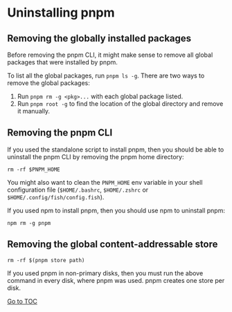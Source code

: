 
# Uninstalling pnpm


## Removing the globally installed packages

Before removing the pnpm CLI, it might make sense to remove all global packages that were installed by pnpm.

To list all the global packages, run `pnpm ls -g`. There are two ways to remove the global packages:

1. Run `pnpm rm -g <pkg>...` with each global package listed.
2. Run `pnpm root -g` to find the location of the global directory and remove it manually.

## Removing the pnpm CLI

If you used the standalone script to install pnpm, then you should be able to uninstall the pnpm CLI by removing the pnpm home directory:

```
rm -rf $PNPM_HOME
```

You might also want to clean the `PNPM_HOME` env variable in your shell configuration file (`$HOME/.bashrc`, `$HOME/.zshrc` or `$HOME/.config/fish/config.fish`).

If you used npm to install pnpm, then you should use npm to uninstall pnpm:

```
npm rm -g pnpm
```

## Removing the global content-addressable store

```
rm -rf $(pnpm store path)
```

If you used pnpm in non-primary disks, then you must run the above command in every disk, where pnpm was used.
pnpm creates one store per disk.

<span style="float: footnote;"><a href="./index.html#toc">Go to TOC</a></span>
